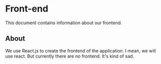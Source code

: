 # Front-end

This document contains information about our frontend.

## About

We use React.js to create the frontend of the application. I mean, we will use react. But currently there are no frontend. It's kind of sad.